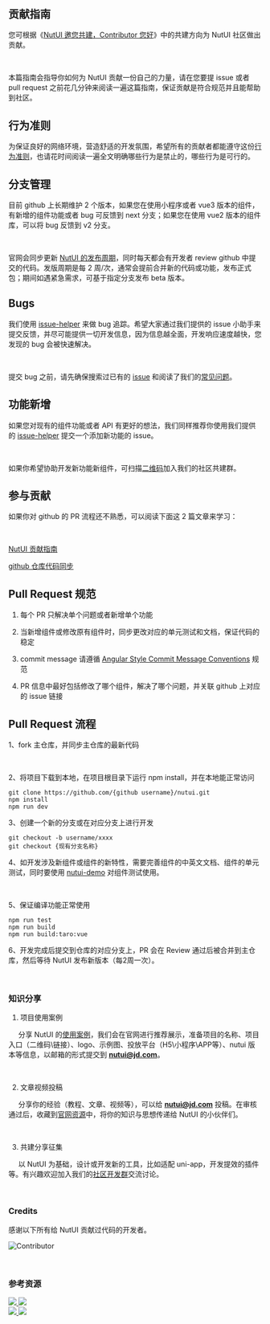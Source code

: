 <h2 style="margin-top: 0;">贡献指南</h2>

您可根据《[NutUI 邀您共建，Contributor 您好](https://jelly.jd.com/article/6320528b92d94a0068685525)》中的共建方向为 NutUI 社区做出贡献。

&nbsp;

本篇指南会指导你如何为 NutUI 贡献一份自己的力量，请在您要提 issue 或者 pull request 之前花几分钟来阅读一遍这篇指南，保证贡献是符合规范并且能帮助到社区。

## 行为准则

为保证良好的网络环境，营造舒适的开发氛围，希望所有的贡献者都能遵守这份[行为准则](https://www.contributor-covenant.org/zh-cn/version/2/1/code_of_conduct/)，也请花时间阅读一遍全文明确哪些行为是禁止的，哪些行为是可行的。

## 分支管理

目前 github 上长期维护 2 个版本，如果您在使用小程序或者 vue3 版本的组件，有新增的组件功能或者 bug 可反馈到 next 分支；如果您在使用 vue2 版本的组件库，可以将 bug 反馈到 v2 分支。

&nbsp;

官网会同步更新 [NutUI 的发布周期](https://github.com/jdf2e/nutui/releases)，同时每天都会有开发者 review github 中提交的代码。发版周期是每 2 周/次，通常会提前合并新的代码或功能，发布正式包；期间如遇紧急需求，可基于指定分支发布 beta 版本。

## Bugs

我们使用 [issue-helper](https://nutui.jd.com/nutui-issue-helper/?repo=jdf2e/nutui) 来做 bug 追踪。希望大家通过我们提供的 issue 小助手来提交反馈，并尽可能提供一切开发信息，因为信息越全面，开发响应速度越快，您发现的 bug 会被快速解决。

&nbsp;

提交 bug 之前，请先确保搜索过已有的 [issue](https://github.com/jdf2e/nutui/issues) 和阅读了我们的[常见问题](https://nutui.jd.com/#/zh-CN/notice)。

## 功能新增

如果您对现有的组件功能或者 API 有更好的想法，我们同样推荐你使用我们提供的 [issue-helper](https://nutui.jd.com/nutui-issue-helper/?repo=jdf2e/nutui) 提交一个添加新功能的 issue。

&nbsp;

如果你希望协助开发新功能新组件，可扫描[二维码](https://img13.360buyimg.com/imagetools/s300x300_jfs/t1/187308/9/29678/349561/634fa983E93012590/a641089fdfed5911.png)加入我们的社区共建群。

## 参与贡献

如果你对 github 的 PR 流程还不熟悉，可以阅读下面这 2 篇文章来学习：

&nbsp;

[NutUI 贡献指南](https://github.com/jdf2e/nutui/issues/1671)

[github 仓库代码同步](https://github.com/jdf2e/nutui/discussions/687)

## Pull Request 规范

1. 每个 PR 只解决单个问题或者新增单个功能

2. 当新增组件或修改原有组件时，同步更改对应的单元测试和文档，保证代码的稳定

3. commit message 请遵循 [Angular Style Commit Message Conventions](https://gist.github.com/stephenparish/9941e89d80e2bc58a153) 规范

4. PR 信息中最好包括修改了哪个组件，解决了哪个问题，并关联 github 上对应的 issue 链接

## Pull Request 流程

1、fork 主仓库，并同步主仓库的最新代码

&nbsp;

2、将项目下载到本地，在项目根目录下运行 npm install，并在本地能正常访问
```
git clone https://github.com/{github username}/nutui.git
npm install
npm run dev
```

3、创建一个新的分支或在对应分支上进行开发
```
git checkout -b username/xxxx
git checkout {现有分支名称}
```

4、如开发涉及新组件或组件的新特性，需要完善组件的中英文文档、组件的单元测试，同时要使用 [nutui-demo](https://github.com/jdf2e/nutui-demo) 对组件测试使用。

&nbsp;

5、保证编译功能正常使用
```
npm run test
npm run build
npm run build:taro:vue
```

6、开发完成后提交到仓库的对应分支上，PR 会在 Review 通过后被合并到主仓库，然后等待 NutUI 发布新版本（每2周一次）。

&nbsp;

### 知识分享

1. 项目使用案例

&nbsp;&nbsp;&nbsp;&nbsp;&nbsp;分享 NutUI 的[使用案例](https://nutui.jd.com/#/zh-CN/case)，我们会在官网进行推荐展示，准备项目的名称、项目入口（二维码\链接）、logo、示例图、投放平台（H5\小程序\APP等）、nutui 版本等信息，以邮箱的形式提交到 **nutui@jd.com**。

&nbsp;

2. 文章视频投稿

&nbsp;&nbsp;&nbsp;&nbsp;&nbsp;分享你的经验（教程、文章、视频等），可以给 **nutui@jd.com** 投稿。在审核通过后，收藏到[官网资源](https://nutui.jd.com/#/zh-CN/resource)中，将你的知识与思想传递给 NutUI 的小伙伴们。

&nbsp;

3. 共建分享征集

&nbsp;&nbsp;&nbsp;&nbsp;&nbsp;以 NutUI 为基础，设计或开发新的工具，比如适配 uni-app，开发提效的插件等。有兴趣欢迎加入我们的[社区开发群](https://img13.360buyimg.com/imagetools/s300x300_jfs/t1/187308/9/29678/349561/634fa983E93012590/a641089fdfed5911.png)交流讨论。

&nbsp;
### Credits

感谢以下所有给 NutUI 贡献过代码的开发者。

![Contributor](https://img13.360buyimg.com/imagetools/jfs/t1/68601/29/17440/255516/633163bfE0be772f7/ba99dadb2ad8796d.png)

&nbsp;
### 参考资源

<div class="contributors-banner">
  <a href="https://jelly.jd.com/article/6320528b92d94a0068685525" target="_blank" class="banner-link" title="阅读文章《NutUI 邀您共建，Contributor 您好》">
    <img src="https://img12.360buyimg.com/imagetools/jfs/t1/105718/32/26551/383686/63295d35E2e7e81c9/2ffda8dc43f5f6df.png" />
    <img src="https://img11.360buyimg.com/imagetools/jfs/t1/214187/15/23020/937/636325b1Eff766486/acf80e171268d157.png" class="img-icon img-icon-book"/>
    <div class="shadow"></div>
  </a>

  <a href="https://www.bilibili.com/video/BV1aB4y1j7WV/?spm_id_from=333.999.0.0&vd_source=8a2b2ff0852d3ad502bd22dc02338db2" target="_blank" class="banner-link" title="观看视频《如何成为 NutUI Contributors 指南》">
    <img src="https://img12.360buyimg.com/imagetools/jfs/t1/179323/33/30196/1023760/63626b48E69c33169/1431c2c97a300fde.png" />
    <img src="https://img14.360buyimg.com/imagetools/jfs/t1/177437/23/30575/157147/63631bc7E095fb50b/2a4381fa426627b6.png" class="img-icon"/>
    <div class="shadow"></div>
  </a>
</div>
